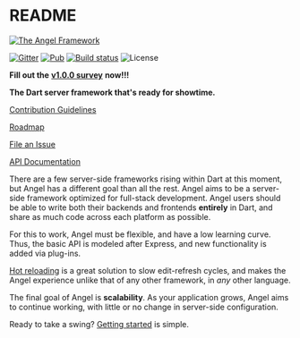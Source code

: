 # README

[![The Angel Framework](https://angel-dart.github.io/images/logo.png)](https://angel-dart.github.io)

[![Gitter](https://img.shields.io/gitter/room/nwjs/nw.js.svg)](https://gitter.im/angel_dart/discussion) [![Pub](https://img.shields.io/pub/v/angel_framework.svg)](https://pub.dartlang.org/packages/angel_framework) [![Build status](https://travis-ci.org/angel-dart/framework.svg?branch=master)](https://travis-ci.org/angel-dart/framework) ![License](https://img.shields.io/github/license/angel-dart/framework.svg)

**Fill out the** [**v1.0.0 survey**](https://docs.google.com/forms/d/e/1FAIpQLSfEgBNsOoi_nYZMmg2IAGyMv1nNaa6B3kUk3QdNJU5987ucVA/viewform?usp=sf_link) **now!!!**

**The Dart server framework that's ready for showtime.**

[Contribution Guidelines](https://github.com/angel-dart/roadmap/blob/master/CONTRIBUTING.md)

[Roadmap](https://github.com/angel-dart/roadmap)

[File an Issue](https://github.com/angel-dart/angel/issues)

[API Documentation](http://www.dartdocs.org/documentation/angel_framework/latest)

There are a few server-side frameworks rising within Dart at this moment, but Angel has a different goal than all the rest. Angel aims to be a server-side framework optimized for full-stack development. Angel users should be able to write both their backends and frontends **entirely** in Dart, and share as much code across each platform as possible.

For this to work, Angel must be flexible, and have a low learning curve. Thus, the basic API is modeled after Express, and new functionality is added via plug-ins.

[Hot reloading](https://github.com/angel-dart/hot) is a great solution to slow edit-refresh cycles, and makes the Angel experience unlike that of any other framework, in _any_ other language.

The final goal of Angel is **scalability**. As your application grows, Angel aims to continue working, with little or no change in server-side configuration.

Ready to take a swing? [Getting started](the-basics/installation) is simple.

